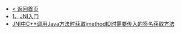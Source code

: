 * [< 返回首页](/)
* [1、JNI入门](/移动开发/Android/JNI/1、JNI入门.md)
* [JNI中C++调用Java方法时获取jmethodID时需要传入的签名获取方法](/移动开发/Android/JNI/JNI中C++调用Java方法时获取jmethodID时需要传入的签名获取方法.md)